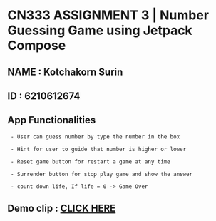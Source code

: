 # CN333 ASSIGNMENT 3 | Number Guessing Game using Jetpack Compose

## NAME : Kotchakorn Surin

## ID : 6210612674

## App Functionalities

     - User can guess number by type the number in the box
     
     - Hint for user to guide that number is higher or lower
    
     - Reset game button for restart a game at any time
     
     - Surrender button for stop play game and show the answer
    
     - count down life, If life = 0 -> Game Over
    
## Demo clip : [CLICK HERE](https://youtu.be/y7CTiCYVX44)
